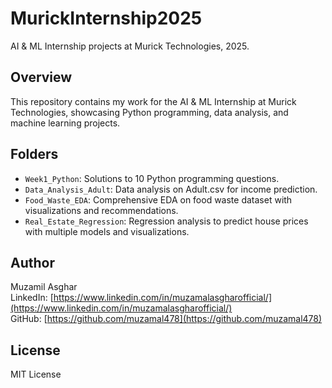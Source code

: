 # MurickInternship2025
AI & ML Internship projects at Murick Technologies, 2025.

## Overview
This repository contains my work for the AI & ML Internship at Murick Technologies, showcasing Python programming, data analysis, and machine learning projects.

## Folders
- `Week1_Python`: Solutions to 10 Python programming questions.
- `Data_Analysis_Adult`: Data analysis on Adult.csv for income prediction.
- `Food_Waste_EDA`: Comprehensive EDA on food waste dataset with visualizations and recommendations.
- `Real_Estate_Regression`: Regression analysis to predict house prices with multiple models and visualizations.

## Author
Muzamil Asghar  
LinkedIn: [https://www.linkedin.com/in/muzamalasgharofficial/](https://www.linkedin.com/in/muzamalasgharofficial/)  
GitHub: [https://github.com/muzamal478](https://github.com/muzamal478)

## License
MIT License